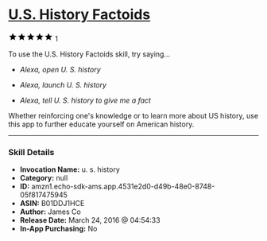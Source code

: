 # [U.S. History Factoids](http://alexa.amazon.com/#skills/amzn1.echo-sdk-ams.app.4531e2d0-d49b-48e0-8748-05f817475945)
![5 stars](../../images/ic_star_black_18dp_1x.png)![5 stars](../../images/ic_star_black_18dp_1x.png)![5 stars](../../images/ic_star_black_18dp_1x.png)![5 stars](../../images/ic_star_black_18dp_1x.png)![5 stars](../../images/ic_star_black_18dp_1x.png) 1

To use the U.S. History Factoids skill, try saying...

* *Alexa, open U. S. history*

* *Alexa, launch U. S. history*

* *Alexa, tell U. S. history to give me a fact*

Whether reinforcing one's knowledge or to learn more about US history, use this app to further educate yourself on American history.

***

### Skill Details

* **Invocation Name:** u. s. history
* **Category:** null
* **ID:** amzn1.echo-sdk-ams.app.4531e2d0-d49b-48e0-8748-05f817475945
* **ASIN:** B01DDJ1HCE
* **Author:** James Co
* **Release Date:** March 24, 2016 @ 04:54:33
* **In-App Purchasing:** No
